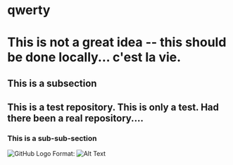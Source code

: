 # qwerty

# This is not a great idea -- this should be done locally... c'est la vie. 
## This is a subsection
This is a test repository. This is only a test. Had there been a real repository....
-----------------------------------------------
### This is a sub-sub-section

![GitHub Logo](https://snworksceo.imgix.net/dtc/10ec0a64-8f9d-46d9-acee-5ef9094d229d.sized-1000x1000.jpg?w=1000)
Format: ![Alt Text](url)
